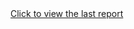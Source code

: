 <html lang="en">
  <head> </head>

  <body>
    <a
      href="https://github.com/nishchalnishant/MLOps-projects/commit/375162d4c8f48ffe95b6fa54c0a1d5d59d3b9f30#commitcomment-58542961"
      >Click to view the last report
    </a>
  </body>
</html>
